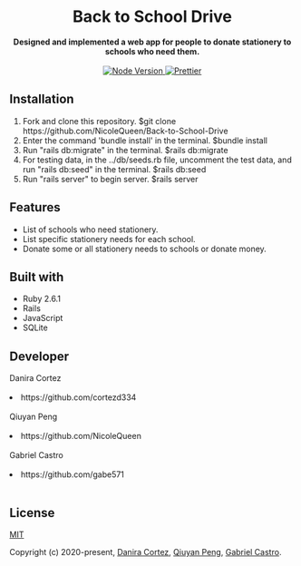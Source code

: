 <h1 align="center">Back to School Drive</h1>

<div align="center" size="12">
  <strong>
    Designed and implemented a web app for people to donate stationery to schools who need them.
  </strong>
</div>

<br>

<div align="center">
  <a href="https://nodejs.org/en/">
    <img src="https://img.shields.io/badge/node-%3E%3D%208.0.0-green.svg" alt="Node Version">
  </a>
  <a href="https://nicelinks.site/post/5c16083e819ae45de1453caa">
    <img src="https://img.shields.io/badge/code_style-prettier-ff69b4.svg?style=flat" alt="Prettier">
  </a>
</div>

## Installation

<ol>
  <li>Fork and clone this repository. $git clone https://github.com/NicoleQueen/Back-to-School-Drive</li>
  <li>Enter the command 'bundle install' in the terminal. $bundle install</li>
  <li>Run "rails db:migrate" in the terminal. $rails db:migrate</li>
  <li>For testing data, in the ../db/seeds.rb file, uncomment the test data, and run "rails db:seed" in the terminal. $rails db:seed</li>
  <li>Run "rails server" to begin server. $rails server</li>
</ol>

## Features
<ul>
  <li>List of schools who need stationery.</li>
  <li>List specific stationery needs for each school.</li>
  <li>Donate some or all stationery needs to schools or donate money.</li>
</ul>

## Built with

<ul>
  <li>Ruby 2.6.1</li>
  <li>Rails</li>
  <li>JavaScript</li>
  <li>SQLite</li>
</ul>

## Developer

<div>Danira Cortez<div><br>
<li>https://github.com/cortezd334</li><br>
  
<div>Qiuyan Peng<div><br>
<li>https://github.com/NicoleQueen</li><br>

<div>Gabriel Castro<div><br>
<li>https://github.com/gabe571</li><br>

## License

[MIT](http://opensource.org/licenses/MIT)

Copyright (c) 2020-present, [Danira Cortez](https://github.com/cortezd334), [Qiuyan Peng](https://github.com/NicoleQueen), [Gabriel Castro](https://github.com/gabe571).
